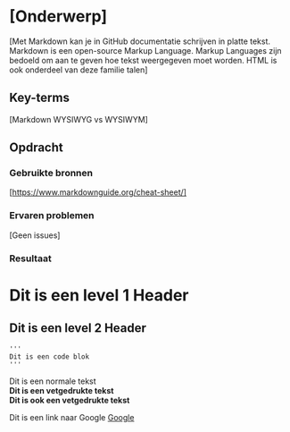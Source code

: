 # [Onderwerp]
[Met Markdown kan je in GitHub documentatie schrijven in platte tekst. Markdown is een open-source Markup Language. Markup Languages zijn bedoeld om aan te geven hoe tekst weergegeven moet worden. HTML is ook onderdeel van deze familie talen]

## Key-terms
[Markdown
WYSIWYG vs WYSIWYM]

## Opdracht
### Gebruikte bronnen
[https://www.markdownguide.org/cheat-sheet/]

### Ervaren problemen
[Geen issues]

### Resultaat
# Dit is een level 1 Header 
## Dit is een level 2 Header 
    '''    
    Dit is een code blok
    '''
    

Dit is een normale tekst  
**Dit is een vetgedrukte tekst**  
__Dit is ook een vetgedrukte tekst__  

Dit is een link naar Google [Google](https://www.google.nl)
